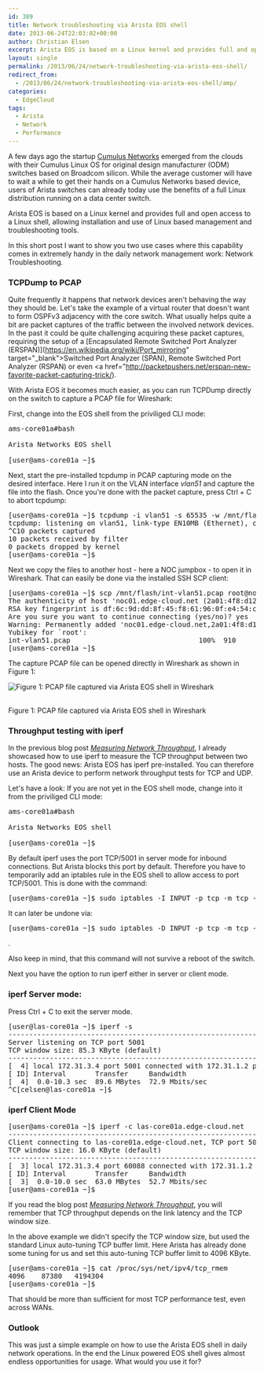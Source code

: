 ```yaml
---
id: 389
title: Network troubleshooting via Arista EOS shell
date: 2013-06-24T22:03:02+00:00
author: Christian Elsen
excerpt: Arista EOS is based on a Linux kernel and provides full and open access to a Linux shell, allowing installation and use of Linux based management and troubleshooting tools. In this short post I want to show you two use cases where this capability comes in extremely handy in the daily network management work.
layout: single
permalink: /2013/06/24/network-troubleshooting-via-arista-eos-shell/
redirect_from:
  - /2013/06/24/network-troubleshooting-via-arista-eos-shell/amp/
categories:
  - EdgeCloud
tags:
  - Arista
  - Network
  - Performance
---
```

A few days ago the startup [Cumulus Networks](https://www.cumulusnetworks.com/) emerged from the clouds with their Cumulus Linux OS for original design manufacturer (ODM) switches based on Broadcom silicon. While the average customer will have to wait a while to get their hands on a Cumulus Networks based device, users of Arista switches can already today use the benefits of a full Linux distribution running on a data center switch.

Arista EOS is based on a Linux kernel and provides full and open access to a Linux shell, allowing installation and use of Linux based management and troubleshooting tools.

In this short post I want to show you two use cases where this capability comes in extremely handy in the daily network management work: Network Troubleshooting.

### TCPDump to PCAP

Quite frequently it happens that network devices aren't behaving the way they should be. Let's take the example of a virtual router that doesn't want to form OSPFv3 adjacency with the core switch. What usually helps quite a bit are packet captures of the traffic between the involved network devices. In the past it could be quite challenging acquiring these packet captures, requiring the setup of a [Encapsulated Remote Switched Port Analyzer (ERSPAN)](https://en.wikipedia.org/wiki/Port_mirroring" target="_blank">Switched Port Analyzer (SPAN)</a>, Remote Switched Port Analyzer (RSPAN) or even <a href="http://packetpushers.net/erspan-new-favorite-packet-capturing-trick/).

With Arista EOS it becomes much easier, as you can run TCPDump directly on the switch to capture a PCAP file for Wireshark:

First, change into the EOS shell from the priviliged CLI mode:

<pre>ams-core01a#bash

Arista Networks EOS shell

[user@ams-core01a ~]$
</pre>

Next, start the pre-installed tcpdump in PCAP capturing mode on the desired interface. Here I run it on the VLAN interface _vlan51_ and capture the file into the flash. Once you're done with the packet capture, press Ctrl + C to abort tcpdump:

<pre>[user@ams-core01a ~]$ tcpdump -i vlan51 -s 65535 -w /mnt/flash/int-vlan51.pcap
tcpdump: listening on vlan51, link-type EN10MB (Ethernet), capture size 65535 bytes
^C10 packets captured
10 packets received by filter
0 packets dropped by kernel
[user@ams-core01a ~]$
</pre>

Next we copy the files to another host - here a NOC jumpbox - to open it in Wireshark. That can easily be done via the installed SSH SCP client:

<pre>[user@ams-core01a ~]$ scp /mnt/flash/int-vlan51.pcap root@noc01.edge-cloud.net:/tmp
The authenticity of host 'noc01.edge-cloud.net (2a01:4f8:d12:11c4::2)' can't be established.
RSA key fingerprint is df:6c:9d:dd:8f:45:f8:61:96:0f:e4:54:c9:2d:d3:94.
Are you sure you want to continue connecting (yes/no)? yes
Warning: Permanently added 'noc01.edge-cloud.net,2a01:4f8:d12:11c4::2' (RSA) to the list of known hosts.
Yubikey for `root':
int-vlan51.pcap                               100%  910     0.9KB/s   00:00
[user@ams-core01a ~]$
</pre>

The capture PCAP file can be opened directly in Wireshark as shown in Figure 1:

<div id="attachment_393" style="width: 1009px" class="wp-caption aligncenter">
  <img src="/content/uploads/2013/06/Capture03.png" alt="Figure 1: PCAP file captured via Arista EOS shell in Wireshark" width="999" height="602" class="size-full wp-image-393" srcset="/content/uploads/2013/06/Capture03.png 999w, /content/uploads/2013/06/Capture03-500x301.png 500w" sizes="(max-width: 999px) 100vw, 999px" />

  <p class="wp-caption-text">
    <br />Figure 1: PCAP file captured via Arista EOS shell in Wireshark
  </p>
</div>

### Throughput testing with iperf

In the previous blog post [<em>Measuring Network Throughput</em>](https://www.edge-cloud.net/2013/06/07/measuring-network-throughput/), I already showcased how to use iperf to measure the TCP throughput between two hosts. The good news: Arista EOS has iperf pre-installed. You can therefore use an Arista device to perform network throughput tests for TCP and UDP.

Let's have a look: If you are not yet in the EOS shell mode, change into it from the priviliged CLI mode:

<pre>ams-core01a#bash

Arista Networks EOS shell

[user@ams-core01a ~]$
</pre>

By default iperf uses the port TCP/5001 in server mode for inbound connections. But Arista blocks this port by default. Therefore you have to temporarily add an iptables rule in the EOS shell to allow access to port TCP/5001. This is done with the command:

<pre>[user@ams-core01a ~]$ sudo iptables -I INPUT -p tcp -m tcp --dport 5001 -j ACCEPT
</pre>

It can later be undone via:

<pre>[user@ams-core01a ~]$ sudo iptables -D INPUT -p tcp -m tcp --dport 5001 -j ACCEPT
</pre>

.

Also keep in mind, that this command will not survive a reboot of the switch.</li>

Next you have the option to run iperf either in server or client mode.

### iperf Server mode:

Press Ctrl + C to exit the server mode.

<pre>[user@las-core01a ~]$ iperf -s
------------------------------------------------------------
Server listening on TCP port 5001
TCP window size: 85.3 KByte (default)
------------------------------------------------------------
[  4] local 172.31.3.4 port 5001 connected with 172.31.1.2 port 44589
[ ID] Interval       Transfer     Bandwidth
[  4]  0.0-10.3 sec  89.6 MBytes  72.9 Mbits/sec
^C[celsen@las-core01a ~]$
</pre>

### iperf Client Mode

<pre>[user@ams-core01a ~]$ iperf -c las-core01a.edge-cloud.net
------------------------------------------------------------
Client connecting to las-core01a.edge-cloud.net, TCP port 5001
TCP window size: 16.0 KByte (default)
------------------------------------------------------------
[  3] local 172.31.3.4 port 60088 connected with 172.31.1.2 port 5001
[ ID] Interval       Transfer     Bandwidth
[  3]  0.0-10.0 sec  63.0 MBytes  52.7 Mbits/sec
[user@ams-core01a ~]$
</pre>

If you read the blog post [<em>Measuring Network Throughput</em>](https://www.edge-cloud.net/2013/06/07/measuring-network-throughput/), you will remember that TCP throughput depends on the link latency and the TCP window size.

In the above example we didn't specify the TCP window size, but used the standard Linux auto-tuning TCP buffer limit. Here Arista has already done some tuning for us and set this auto-tuning TCP buffer limit to 4096 KByte.

<pre>[user@ams-core01a ~]$ cat /proc/sys/net/ipv4/tcp_rmem
4096    87380   4194304
[user@ams-core01a ~]$
</pre>

That should be more than sufficient for most TCP performance test, even across WANs.

### Outlook

This was just a simple example on how to use the Arista EOS shell in daily network operations. In the end the Linux powered EOS shell gives almost endless opportunities for usage. What would you use it for?
